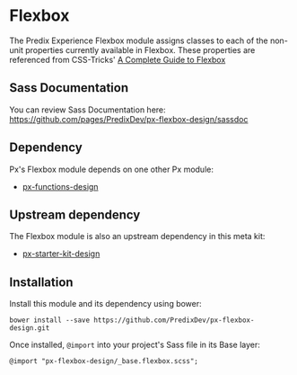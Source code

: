 # Flexbox

The Predix Experience Flexbox module assigns classes to each of the non-unit properties currently available in Flexbox. These properties are referenced from CSS-Tricks' [A Complete Guide to Flexbox](https://css-tricks.com/snippets/css/a-guide-to-flexbox/)

## Sass Documentation

You can review Sass Documentation here: https://github.com/pages/PredixDev/px-flexbox-design/sassdoc

## Dependency

Px's Flexbox module depends on one other Px module:

* [px-functions-design](https://github.com/PredixDev/px-functions-design)

## Upstream dependency

The Flexbox module is also an upstream dependency in this meta kit:

* [px-starter-kit-design](https://github.com/PredixDev/px-starter-kit-design)

## Installation

Install this module and its dependency using bower:

    bower install --save https://github.com/PredixDev/px-flexbox-design.git

Once installed, `@import` into your project's Sass file in its Base layer:

    @import "px-flexbox-design/_base.flexbox.scss";